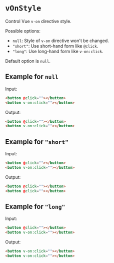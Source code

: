 # `vOnStyle`

Control Vue `v-on` directive style.

Possible options:

- `null`: Style of `v-on` directive won't be changed.
- `"short"`: Use short-hand form like `@click`.
- `"long"`: Use long-hand form like `v-on:click`.

Default option is `null`.

## Example for `null`

Input:

```html
<button @click=""></button>
<button v-on:click=""></button>
```

Output:

```html
<button @click=""></button>
<button v-on:click=""></button>
```

## Example for `"short"`

Input:

```html
<button @click=""></button>
<button v-on:click=""></button>
```

Output:

```html
<button @click=""></button>
<button @click=""></button>
```

## Example for `"long"`

Input:

```html
<button @click=""></button>
<button v-on:click=""></button>
```

Output:

```html
<button v-on:click=""></button>
<button v-on:click=""></button>
```
